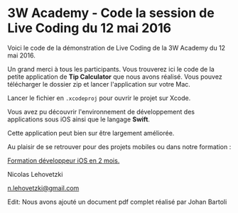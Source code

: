 # 3W Academy - Code la session de Live Coding du 12 mai 2016
Voici le code de la démonstration de Live Coding de la 3W Academy du 12 mai 2016.

Un grand merci à tous les participants. Vous trouverez ici le code de la petite application de **Tip Calculator** que nous avons réalisé. Vous pouvez télécharger le dossier zip et lancer l'application sur votre Mac.

Lancer le fichier en ``.xcodeproj`` pour ouvrir le projet sur Xcode.

Vous avez pu découvrir l'environnement de développement des applications sous iOS ainsi que le langage **Swift**.

Cette application peut bien sur être largement améliorée.

Au plaisir de se retrouver pour des projets mobiles ou dans notre formation :

[Formation développeur iOS en 2 mois.](https://mobile.3wa.fr)


Nicolas Lehovetzki

n.lehovetzki@gmail.com

Edit: Nous avons ajouté un document pdf complet réalisé par Johan Bartoli
